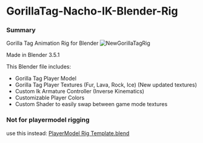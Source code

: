 # GorillaTag-Nacho-IK-Blender-Rig
### Summary

Gorilla Tag Animation Rig for Blender
![NewGorillaTagRig](https://github.com/NachoEngine/GorillaTag-Player-IK-Blender-Rig/assets/65086429/b5ce7e90-79ae-403a-8cd3-bfbc84cf0b8e)

Made in Blender 3.5.1

This Blender file includes:
* Gorilla Tag Player Model
* Gorilla Tag Player Textures (Fur, Lava, Rock, Ice) (New updated textures)
* Custom Ik Armature Controller (Inverse Kinematics)
* Customizable Player Colors
* Custom Shader to easily swap between game mode textures

### Not for playermodel rigging
use this instead: [PlayerModel Rig Template.blend]



[PlayerModel Rig Template.blend]: https://github.com/NachoEngine/GorillaPlayerModelModProject-Master/blob/main/Assets/PlayerMod_RiggingTemplate.blend

